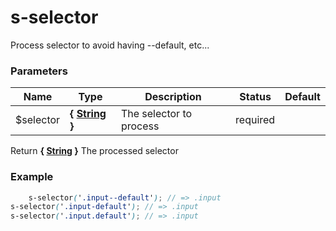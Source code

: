 # s-selector

Process selector to avoid having --default, etc...


### Parameters
Name  |  Type  |  Description  |  Status  |  Default
------------  |  ------------  |  ------------  |  ------------  |  ------------
$selector  |  **{ [String](http://www.sass-lang.com/documentation/file.SASS_REFERENCE.html#sass-script-strings) }**  |  The selector to process  |  required  |

Return **{ [String](http://www.sass-lang.com/documentation/file.SASS_REFERENCE.html#sass-script-strings) }** The processed selector

### Example
```scss
	s-selector('.input--default'); // => .input
s-selector('.input-default'); // => .input
s-selector('.input.default'); // => .input
```